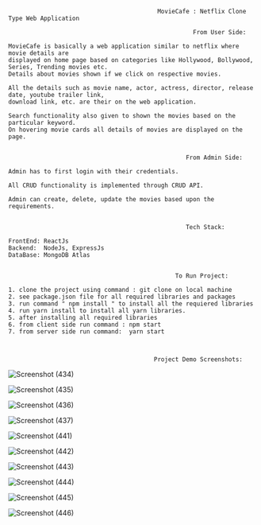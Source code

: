 
                                              MovieCafe : Netflix Clone Type Web Application
  
                                                        From User Side: 
  
    MovieCafe is basically a web application similar to netflix where movie details are 
    displayed on home page based on categories like Hollywood, Bollywood, Series, Trending movies etc.
    Details about movies shown if we click on respective movies.

    All the details such as movie name, actor, actress, director, release date, youtube trailer link, 
    download link, etc. are their on the web application.

    Search functionality also given to shown the movies based on the particular keyword.
    On hovering movie cards all details of movies are displayed on the page.
  
  
                                                      From Admin Side: 
  
    Admin has to first login with their credentials.

    All CRUD functionality is implemented through CRUD API.

    Admin can create, delete, update the movies based upon the requirements.


                                                      Tech Stack:
  
    FrontEnd: ReactJs
    Backend:  NodeJs, ExpressJs
    DataBase: MongoDB Atlas
  
  
                                                   To Run Project:
   
    1. clone the project using command : git clone on local machine
    2. see package.json file for all required libraries and packages
    3. run command " npm install " to install all the requiered libraries
    4. run yarn install to install all yarn libraries.
    5. after installing all required libraries
    6. from client side run command : npm start
    7. from server side run command:  yarn start
  
  
  
                                             Project Demo Screenshots: 
                                             
  
  ![Screenshot (434)](https://user-images.githubusercontent.com/65777075/189816492-9d9d43d2-ba9d-4f55-9fe1-9febe39d2811.png)

  ![Screenshot (435)](https://user-images.githubusercontent.com/65777075/189816575-37db11b8-b2cd-4f4f-8d39-301ee49de213.png)
  
  ![Screenshot (436)](https://user-images.githubusercontent.com/65777075/189816611-512e3a90-4e10-406f-b767-e19e0a325580.png)

  ![Screenshot (437)](https://user-images.githubusercontent.com/65777075/189816646-84f0e93e-4632-43cc-b44a-10f62e7d08cc.png)

  ![Screenshot (441)](https://user-images.githubusercontent.com/65777075/189816689-e65799d3-1c6b-4aab-9b85-1229d60fcaab.png)

  ![Screenshot (442)](https://user-images.githubusercontent.com/65777075/189816732-c1501d8b-dca9-495d-9317-2f8938a1e511.png)

  ![Screenshot (443)](https://user-images.githubusercontent.com/65777075/189816790-f041977d-28fc-4ddb-a857-f205af2043a1.png)

  ![Screenshot (444)](https://user-images.githubusercontent.com/65777075/189816822-5127e35d-9d71-441a-b61c-16e9d3e5790a.png)

  ![Screenshot (445)](https://user-images.githubusercontent.com/65777075/189816845-e465bfeb-7390-485d-b867-d1db43825bd0.png)
  
  ![Screenshot (446)](https://user-images.githubusercontent.com/65777075/189818999-abbb42d6-4086-4135-ab46-2367b17767fb.png)
  
  




  
  
